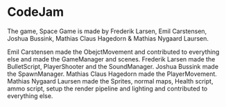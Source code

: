 # CodeJam
The game, Space Game is made by Frederik Larsen, Emil Carstensen, Joshua Bussink, Mathias Claus Hagedorn & Mathias Nygaard Laursen.

Emil Carstensen made the ObejctMovement and contributed to everything else and made the GameManager and scenes.
Frederik Larsen made the BulletScript, PlayerShooter and the SoundManager.
Joshua Bussink made the SpawnManager.
Mathias Claus Hagedorn made the PlayerMovement.
Mathias Nygaard Laursen made the Sprites, normal maps, Health script, ammo script, setup the render pipeline and lighting and contributed to everything else.

